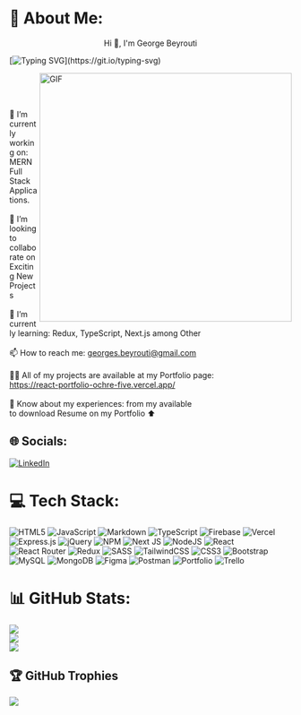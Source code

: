 # 💫 About Me:


<p align="center"> Hi 👋, I'm George Beyrouti
  
[![Typing SVG](https://readme-typing-svg.demolab.com?font=Fira+Code&size=18&pause=1100&multiline=true&width=600&height=100&lines=A+passionate+MERN+Full-Stack++Web+developer%2C;with+Master's+studies+in+Marketing+Mgmt.+%26+Research%2C;Living+in+Germany+%2F+Deutschland.)](https://git.io/typing-svg)

  <img align="right" alt="GIF" src="https://github.com/abhisheknaiidu/abhisheknaiidu/blob/master/code.gif?raw=true" width="450" height="444" />

<br>


<br><br>🔭 I’m currently working on: MERN Full Stack Applications.<br><br>👯 I’m looking to collaborate on Exciting New Projects<br><br>🌱 I’m currently learning: Redux, TypeScript, Next.js among Other<br><br>📫 How to reach me: georges.beyrouti@gmail.com<br><br>👨‍💻 All of my projects are available at my Portfolio page:<br>https://react-portfolio-ochre-five.vercel.app/<br><br>📄 Know about my experiences: from my available<br> to download Resume on my Portfolio ⬆️<br>

## 🌐 Socials:
[![LinkedIn](https://img.shields.io/badge/LinkedIn-%230077B5.svg?logo=linkedin&logoColor=white)](https://de.linkedin.com/in/george-beyrouti) 

# 💻 Tech Stack:
![HTML5](https://img.shields.io/badge/html5-%23E34F26.svg?style=for-the-badge&logo=html5&logoColor=white) ![JavaScript](https://img.shields.io/badge/javascript-%23323330.svg?style=for-the-badge&logo=javascript&logoColor=%23F7DF1E) ![Markdown](https://img.shields.io/badge/markdown-%23000000.svg?style=for-the-badge&logo=markdown&logoColor=white) ![TypeScript](https://img.shields.io/badge/typescript-%23007ACC.svg?style=for-the-badge&logo=typescript&logoColor=white) ![Firebase](https://img.shields.io/badge/firebase-%23039BE5.svg?style=for-the-badge&logo=firebase) ![Vercel](https://img.shields.io/badge/vercel-%23000000.svg?style=for-the-badge&logo=vercel&logoColor=white) ![Express.js](https://img.shields.io/badge/express.js-%23404d59.svg?style=for-the-badge&logo=express&logoColor=%2361DAFB) ![jQuery](https://img.shields.io/badge/jquery-%230769AD.svg?style=for-the-badge&logo=jquery&logoColor=white) ![NPM](https://img.shields.io/badge/NPM-%23000000.svg?style=for-the-badge&logo=npm&logoColor=white) ![Next JS](https://img.shields.io/badge/Next-black?style=for-the-badge&logo=next.js&logoColor=white) ![NodeJS](https://img.shields.io/badge/node.js-6DA55F?style=for-the-badge&logo=node.js&logoColor=white) ![React](https://img.shields.io/badge/react-%2320232a.svg?style=for-the-badge&logo=react&logoColor=%2361DAFB) ![React Router](https://img.shields.io/badge/React_Router-CA4245?style=for-the-badge&logo=react-router&logoColor=white) ![Redux](https://img.shields.io/badge/redux-%23593d88.svg?style=for-the-badge&logo=redux&logoColor=white) ![SASS](https://img.shields.io/badge/SASS-hotpink.svg?style=for-the-badge&logo=SASS&logoColor=white) ![TailwindCSS](https://img.shields.io/badge/tailwindcss-%2338B2AC.svg?style=for-the-badge&logo=tailwind-css&logoColor=white) ![CSS3](https://img.shields.io/badge/css3-%231572B6.svg?style=for-the-badge&logo=css3&logoColor=white) ![Bootstrap](https://img.shields.io/badge/bootstrap-%23563D7C.svg?style=for-the-badge&logo=bootstrap&logoColor=white) ![MySQL](https://img.shields.io/badge/mysql-%2300f.svg?style=for-the-badge&logo=mysql&logoColor=white) ![MongoDB](https://img.shields.io/badge/MongoDB-%234ea94b.svg?style=for-the-badge&logo=mongodb&logoColor=white) 	![Figma](https://img.shields.io/badge/figma-%23F24E1E.svg?style=for-the-badge&logo=figma&logoColor=white) ![Postman](https://img.shields.io/badge/Postman-FF6C37?style=for-the-badge&logo=postman&logoColor=white) ![Portfolio](https://img.shields.io/badge/Portfolio-%23000000.svg?style=for-the-badge&logo=firefox&logoColor=#FF7139) ![Trello](https://img.shields.io/badge/Trello-%23026AA7.svg?style=for-the-badge&logo=Trello&logoColor=white)
# 📊 GitHub Stats:
![](https://github-readme-stats.vercel.app/api?username=George-Beyrouti&theme=react&hide_border=false&include_all_commits=true&count_private=true)<br/>
![](https://github-readme-streak-stats.herokuapp.com/?user=George-Beyrouti&theme=react&hide_border=false)<br/>
![](https://github-readme-stats.vercel.app/api/top-langs/?username=George-Beyrouti&theme=react&hide_border=false&include_all_commits=true&count_private=true&layout=compact)

## 🏆 GitHub Trophies
![](https://github-profile-trophy.vercel.app/?username=George-Beyrouti&theme=nord&no-frame=false&no-bg=false&margin-w=4)

<!-- Proudly created with GPRM ( https://gprm.itsvg.in ) -->
